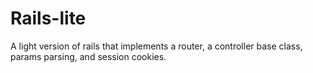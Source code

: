 # Rails-lite
A light version of rails that implements a router, a controller base class, params parsing, and session cookies.  
